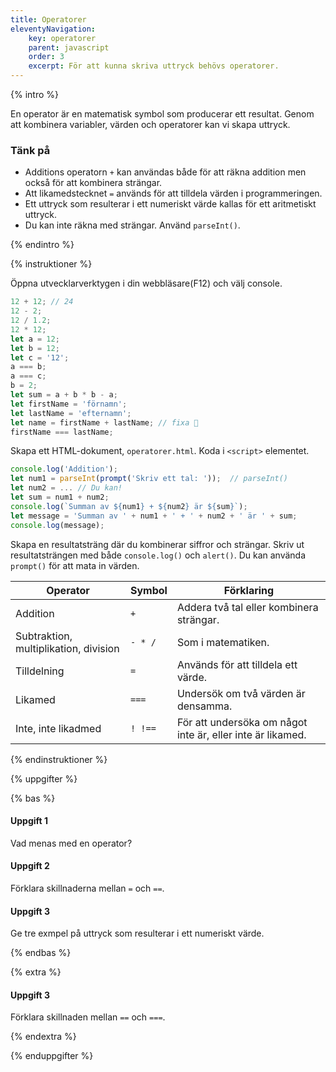 ```yaml
---
title: Operatorer
eleventyNavigation:
    key: operatorer
    parent: javascript
    order: 3
    excerpt: För att kunna skriva uttryck behövs operatorer.
---
```


{% intro %}

En operator är en matematisk symbol som producerar ett resultat. Genom att kombinera variabler, värden och operatorer kan vi skapa uttryck.

### Tänk på

-   Additions operatorn `+` kan användas både för att räkna addition men också för att kombinera strängar.
-   Att likamedstecknet `=` används för att tilldela värden i programmeringen.
-   Ett uttryck som resulterar i ett numeriskt värde kallas för ett aritmetiskt uttryck.
-   Du kan inte räkna med strängar. Använd `parseInt()`.

{% endintro %}

{% instruktioner %}

Öppna utvecklarverktygen i din webbläsare(F12) och välj console.

```javascript
12 + 12; // 24
12 - 2;
12 / 1.2;
12 * 12;
let a = 12;
let b = 12;
let c = '12';
a === b;
a === c;
b = 2;
let sum = a + b * b - a;
let firstName = 'förnamn';
let lastName = 'efternamn';
let name = firstName + lastName; // fixa 🤨
firstName === lastName;
```

Skapa ett HTML-dokument, `operatorer.html`. Koda i `<script>` elementet.

```javascript
console.log('Addition');
let num1 = parseInt(prompt('Skriv ett tal: '));  // parseInt()
let num2 = ... // Du kan!
let sum = num1 + num2;
console.log(`Summan av ${num1} + ${num2} är ${sum}`);
let message = 'Summan av ' + num1 + ' + ' + num2 + ' är ' + sum;
console.log(message);
```

Skapa en resultatsträng där du kombinerar siffror och strängar.
Skriv ut resultatsträngen med både `console.log()` och `alert()`. Du kan använda `prompt()` för att mata in värden.


| Operator                              | Symbol  | Förklaring                                                 |
| ------------------------------------- | ------- | ---------------------------------------------------------- |
| Addition                              | `+`     | Addera två tal eller kombinera strängar.                   |
| Subtraktion, multiplikation, division | `- * /` | Som i matematiken.                                         |
| Tilldelning                           | `=`     | Används för att tilldela ett värde.                        |
| Likamed                               | `===`   | Undersök om två värden är densamma.                        |
| Inte, inte likadmed                   | `! !==` | För att undersöka om något inte är, eller inte är likamed. |

{% endinstruktioner %}

{% uppgifter %}

{% bas %}

#### Uppgift 1

Vad menas med en operator?

#### Uppgift 2

Förklara skillnaderna mellan `=` och `==`.

#### Uppgift 3

Ge tre exmpel på uttryck som resulterar i ett numeriskt värde.

{% endbas %}

{% extra %}

#### Uppgift 3

Förklara skillnaden mellan `==` och `===`.

{% endextra %}

{% enduppgifter %}
